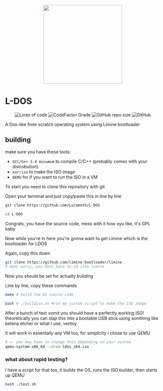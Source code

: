 <p align="center">
  <img width="256" height="256" src="https://user-images.githubusercontent.com/85266594/189078280-bc2c1230-91aa-40ad-8d0f-c91b9b5bb47d.png">
</p>

# L-DOS
<p align="center">
	<img alt="Lines of code" src="https://img.shields.io/tokei/lines/github/luramoth/l-dos">
	<img alt="CodeFactor Grade" src="https://img.shields.io/codefactor/grade/github/luramoth/L-dos/master">
	<img alt="GitHub repo size" src="https://img.shields.io/github/repo-size/luramoth/l-dos">
	<img alt="GitHub" src="https://img.shields.io/github/license/luramoth/l-dos">
</p>

A Dos-like from scratch operating system using Limine bootloader

## building
make sure you have these tools:
- `GCC/G++ 3.4 minumum` to compile C/C++ (probably comes with your distrobution)
- `xorriso` to make the ISO image
- `QEMU` for if you want to run the ISO in a VM

To start you need to clone this repository with git

Open your terminal and just copy/paste this in line by line
```bash
git clone https://github.com/Luramoth/L-DOS

cd L-DOS
```
Congrats, you have the source code, mess with it how oyu like, it's GPL baby

Now while you're in here you're gonna want to get Limine which is the bootloader for LDOS

Again, copy this down
```bash
git clone https://github.com/limine-bootloader/limine
# dont worry, you dont have to cd into limine
```
Now you should be set for actually building

Line by line, copy these commands
```bash
make # build the OS source code

bash # ./buildiso.sh #run my custom script to make the ISO image
```
After a bunch of text vomit you should have a perfectly working ISO! theoretically you can slap this into a bootable USB stick
using somthing like belena etcher or what I use, ventoy

It will work in essentally any VM too, for simplicity i chose to use QEMU

```bash
# v- you may have to change this depending on your system
qemu-system-x86_64 -cdrom ldos_x64.iso 
```

### what about rapid testing?
I have a script for that too, it builds the OS, runs the ISO builder, then starts up QEMU

```bash
bash ./test.sh
```
